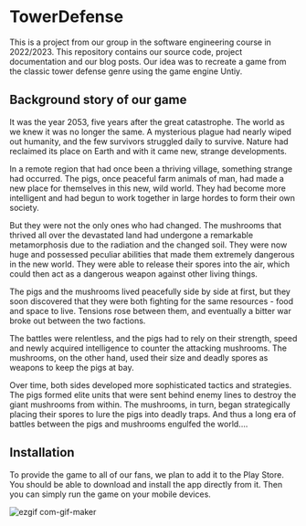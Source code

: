 # TowerDefense

This is a project from our group in the software engineering course in 2022/2023.
This repository contains our source code, project documentation and our blog posts.
Our idea was to recreate a game from the classic tower defense genre using the game engine Untiy.

## Background story of our game

It was the year 2053, five years after the great catastrophe. The world as we knew it was no longer the same. A mysterious plague had nearly wiped out humanity, and the few survivors struggled daily to survive. Nature had reclaimed its place on Earth and with it came new, strange developments.

In a remote region that had once been a thriving village, something strange had occurred. The pigs, once peaceful farm animals of man, had made a new place for themselves in this new, wild world. They had become more intelligent and had begun to work together in large hordes to form their own society.

But they were not the only ones who had changed. The mushrooms that thrived all over the devastated land had undergone a remarkable metamorphosis due to the radiation and the changed soil. They were now huge and possessed peculiar abilities that made them extremely dangerous in the new world. They were able to release their spores into the air, which could then act as a dangerous weapon against other living things.

The pigs and the mushrooms lived peacefully side by side at first, but they soon discovered that they were both fighting for the same resources - food and space to live. Tensions rose between them, and eventually a bitter war broke out between the two factions.

The battles were relentless, and the pigs had to rely on their strength, speed and newly acquired intelligence to counter the attacking mushrooms. The mushrooms, on the other hand, used their size and deadly spores as weapons to keep the pigs at bay.

Over time, both sides developed more sophisticated tactics and strategies. The pigs formed elite units that were sent behind enemy lines to destroy the giant mushrooms from within. The mushrooms, in turn, began strategically placing their spores to lure the pigs into deadly traps. And thus a long era of battles between the pigs and mushrooms engulfed the world....

## Installation 

To provide the game to all of our fans, we plan to add it to the Play Store. You should be able to download and install the app directly from it.
Then you can simply run the game on your mobile devices.

![ezgif com-gif-maker](https://user-images.githubusercontent.com/64361270/209571899-32f89418-7b95-40ad-a992-f18f8abda449.gif)

